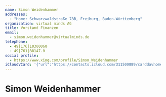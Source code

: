 ```yaml
---
name: Simon Weidenhammer
addresses:
  - "Home: Schwarzwaldstraße 78B, Freiburg, Baden-Württemberg"
organization: virtual minds AG
title: Vorstand Finanzen
email:
  - simon.weidenhammer@virtualminds.de
telephone:
  - 49|176|10300060
  - 49|761|88147-0
social profile:
  - https://www.xing.com/profile/Simon_Weidenhammer
iCloudVCard: '{"url":"https://contacts.icloud.com/311500889/carddavhome/card/Njk4MWVmODMtMmQyZi00YjQ5LWJmZjAtMDI1NWI0NjJkODk2.vcf","etag":"\"kmfhd850\"","data":"BEGIN:VCARD\r\nVERSION:3.0\r\nFN:\r\nN:Weidenhammer;Simon;;;\r\nUID:6981ef83-2d2f-4b49-bff0-0255b462d896\r\nADR;TYPE=HOME:;;Schwarzwaldstraße 78B;Freiburg;Baden-Württemberg;;;\r\nitem1.X-ABLABEL:Work\r\nitem2.X-ABLABEL:Work\r\nitem3.X-ABLABEL:Work\r\nitem4.X-ABLABEL:Work\r\nitem0.X-ABLABEL:xing\r\nPRODID:ez-vcard 0.9.13-fc\r\nREV:2025-04-03T22:04:45Z\r\nORG:virtual minds AG;\r\nTITLE:Vorstand Finanzen\r\nEMAIL;TYPE=PREF:simon.weidenhammer@virtualminds.de\r\nTEL;TYPE=PREF:49|176|10300060\r\nTEL:49|761|88147-0\r\n;TYPE=jpeg;VALUE=uri:https://gateway.icloud.com/contacts/311500889/ck/card/\r\n 06794dbe5e99e0a2b92c44711e36d3e2\r\nitem0.X-SOCIALPROFILE;X-USER=Simon_Weidenhammer:https://www.xing.com/profil\r\n e/Simon_Weidenhammer\r\nEND:VCARD"}'
---
```

# Simon Weidenhammer